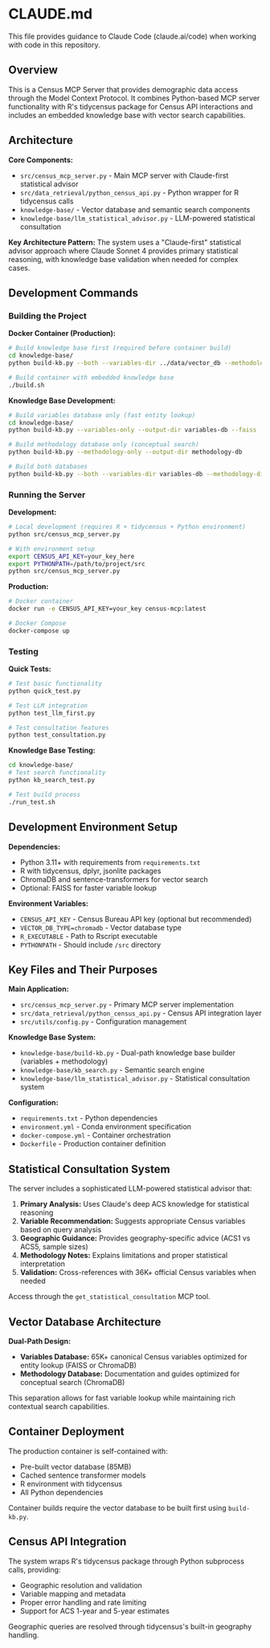 # CLAUDE.md

This file provides guidance to Claude Code (claude.ai/code) when working with code in this repository.

## Overview

This is a Census MCP Server that provides demographic data access through the Model Context Protocol. It combines Python-based MCP server functionality with R's tidycensus package for Census API interactions and includes an embedded knowledge base with vector search capabilities.

## Architecture

**Core Components:**
- `src/census_mcp_server.py` - Main MCP server with Claude-first statistical advisor
- `src/data_retrieval/python_census_api.py` - Python wrapper for R tidycensus calls
- `knowledge-base/` - Vector database and semantic search components
- `knowledge-base/llm_statistical_advisor.py` - LLM-powered statistical consultation

**Key Architecture Pattern:**
The system uses a "Claude-first" statistical advisor approach where Claude Sonnet 4 provides primary statistical reasoning, with knowledge base validation when needed for complex cases.

## Development Commands

### Building the Project

**Docker Container (Production):**
```bash
# Build knowledge base first (required before container build)
cd knowledge-base/
python build-kb.py --both --variables-dir ../data/vector_db --methodology-dir ../data/vector_db

# Build container with embedded knowledge base
./build.sh
```

**Knowledge Base Development:**
```bash
# Build variables database only (fast entity lookup)
cd knowledge-base/
python build-kb.py --variables-only --output-dir variables-db --faiss

# Build methodology database only (conceptual search)
python build-kb.py --methodology-only --output-dir methodology-db

# Build both databases
python build-kb.py --both --variables-dir variables-db --methodology-dir methodology-db
```

### Running the Server

**Development:**
```bash
# Local development (requires R + tidycensus + Python environment)
python src/census_mcp_server.py

# With environment setup
export CENSUS_API_KEY=your_key_here
export PYTHONPATH=/path/to/project/src
python src/census_mcp_server.py
```

**Production:**
```bash
# Docker container
docker run -e CENSUS_API_KEY=your_key census-mcp:latest

# Docker Compose
docker-compose up
```

### Testing

**Quick Tests:**
```bash
# Test basic functionality
python quick_test.py

# Test LLM integration
python test_llm_first.py

# Test consultation features
python test_consultation.py
```

**Knowledge Base Testing:**
```bash
cd knowledge-base/
# Test search functionality
python kb_search_test.py

# Test build process
./run_test.sh
```

## Development Environment Setup

**Dependencies:**
- Python 3.11+ with requirements from `requirements.txt`
- R with tidycensus, dplyr, jsonlite packages
- ChromaDB and sentence-transformers for vector search
- Optional: FAISS for faster variable lookup

**Environment Variables:**
- `CENSUS_API_KEY` - Census Bureau API key (optional but recommended)
- `VECTOR_DB_TYPE=chromadb` - Vector database type
- `R_EXECUTABLE` - Path to Rscript executable
- `PYTHONPATH` - Should include `/src` directory

## Key Files and Their Purposes

**Main Application:**
- `src/census_mcp_server.py` - Primary MCP server implementation
- `src/data_retrieval/python_census_api.py` - Census API integration layer
- `src/utils/config.py` - Configuration management

**Knowledge Base System:**
- `knowledge-base/build-kb.py` - Dual-path knowledge base builder (variables + methodology)
- `knowledge-base/kb_search.py` - Semantic search engine
- `knowledge-base/llm_statistical_advisor.py` - Statistical consultation system

**Configuration:**
- `requirements.txt` - Python dependencies
- `environment.yml` - Conda environment specification
- `docker-compose.yml` - Container orchestration
- `Dockerfile` - Production container definition

## Statistical Consultation System

The server includes a sophisticated LLM-powered statistical advisor that:

1. **Primary Analysis:** Uses Claude's deep ACS knowledge for statistical reasoning
2. **Variable Recommendation:** Suggests appropriate Census variables based on query analysis
3. **Geographic Guidance:** Provides geography-specific advice (ACS1 vs ACS5, sample sizes)
4. **Methodology Notes:** Explains limitations and proper statistical interpretation
5. **Validation:** Cross-references with 36K+ official Census variables when needed

Access through the `get_statistical_consultation` MCP tool.

## Vector Database Architecture

**Dual-Path Design:**
- **Variables Database:** 65K+ canonical Census variables optimized for entity lookup (FAISS or ChromaDB)
- **Methodology Database:** Documentation and guides optimized for conceptual search (ChromaDB)

This separation allows for fast variable lookup while maintaining rich contextual search capabilities.

## Container Deployment

The production container is self-contained with:
- Pre-built vector database (85MB)
- Cached sentence transformer models
- R environment with tidycensus
- All Python dependencies

Container builds require the vector database to be built first using `build-kb.py`.

## Census API Integration

The system wraps R's tidycensus package through Python subprocess calls, providing:
- Geographic resolution and validation
- Variable mapping and metadata
- Proper error handling and rate limiting
- Support for ACS 1-year and 5-year estimates

Geographic queries are resolved through tidycensus's built-in geography handling.